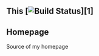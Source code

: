 ## This [![Build Status](https://travis-ci.org/llazzaro/llazzaro.github.io.svg?branch=master)][1]

## Homepage

Source of my homepage 
